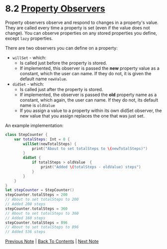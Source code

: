 # 8.2 [Property Observers](https://developer.apple.com/library/content/documentation/Swift/Conceptual/Swift_Programming_Language/Properties.html#//apple_ref/doc/uid/TP40014097-CH14-ID262)

Property observers observe and respond to changes in a property's value. They are called every time a property is set (even if the value does not change). You can observe properties on any stored properties you define, except `lazy` properties.

There are two observers you can define on a property:
* `willSet` - which:
  * Is called just before the property is stored. 
  * If implemented, this observer is passed the **new** property value as a constant, which the user can name. If they do not, it is given the default name `newValue`.
* `didSet` - which:
  * Is called just after the property is stored. 
  * If implemented, the observer is passed the **old** property name as a constant, which again, the user can name. If they do not, its default name is `oldValue`
  * If you assign a value to a property within its own didSet observer, the new value that you assign replaces the one that was just set.

An example implementation:
```Swift
class StepCounter {
    var totalSteps: Int = 0 {
        willSet(newTotalSteps) {
            print("About to set totalSteps to \(newTotalSteps)")
        }
        didSet {
            if totalSteps > oldValue  {
                print("Added \(totalSteps - oldValue) steps")
            }
        }
    }
}
let stepCounter = StepCounter()
stepCounter.totalSteps = 200
// About to set totalSteps to 200
// Added 200 steps
stepCounter.totalSteps = 360
// About to set totalSteps to 360
// Added 160 steps
stepCounter.totalSteps = 896
// About to set totalSteps to 896
// Added 536 steps
```

[Previous Note](../8%20-%20Properties/8.1%20-%20Stored%20Properties.md) | [Back To Contents](https://github.com/Firanus/swift-language-guide-notes) |  [Next Note](../8%20-%20Properties/8.3%20-%20Computed%20Properties.md)
